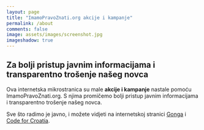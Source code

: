 ```yaml
---
layout: page
title: "ImamoPravoZnati.org akcije i kampanje"
permalink: /about
comments: false
image: assets/images/screenshot.jpg
imageshadow: true
---
```


## Za bolji pristup javnim informacijama i transparentno trošenje našeg novca

Ova internetska mikrostranica su male **akcije i kampanje** nastale pomoću ImamoPravoZnati.org. S njima promičemo bolji pristup javnim informacijama i transparentno trošenje našeg novca.

Sve što radimo je javno, i možete vidjeti na internetskoj stranici <a target="_blank" href="https://gong.hr">Gonga</a> i <a target="_blank" href="https://codeforcroatia.org">Code for Croatia</a>.

